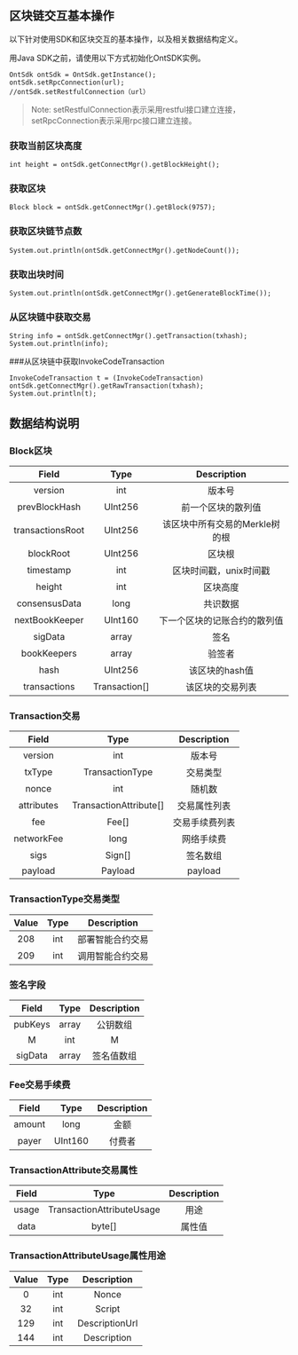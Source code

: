 ## 区块链交互基本操作

以下针对使用SDK和区块交互的基本操作，以及相关数据结构定义。

用Java SDK之前，请使用以下方式初始化OntSDK实例。
```
OntSdk ontSdk = OntSdk.getInstance();
ontSdk.setRpcConnection(url);
//ontSdk.setRestfulConnection（url）
```
> Note: setRestfulConnection表示采用restful接口建立连接，setRpcConnection表示采用rpc接口建立连接。


### 获取当前区块高度
```
int height = ontSdk.getConnectMgr().getBlockHeight();
```

### 获取区块

```
Block block = ontSdk.getConnectMgr().getBlock(9757);
```



### 获取区块链节点数

```
System.out.println(ontSdk.getConnectMgr().getNodeCount());
```

### 获取出块时间

```
System.out.println(ontSdk.getConnectMgr().getGenerateBlockTime());
```

### 从区块链中获取交易

```
String info = ontSdk.getConnectMgr().getTransaction(txhash);
System.out.println(info);
```
###从区块链中获取InvokeCodeTransaction
```
InvokeCodeTransaction t = (InvokeCodeTransaction) ontSdk.getConnectMgr().getRawTransaction(txhash);
System.out.println(t);
```
## 数据结构说明

### Block区块

| Field     |     Type |   Description   | 
| :--------------: | :--------:| :------: |
|    version|   int|  版本号  |
|    prevBlockHash|   UInt256|  前一个区块的散列值|
|    transactionsRoot|   UInt256|  该区块中所有交易的Merkle树的根|
|    blockRoot|   UInt256| 区块根|
|    timestamp|   int| 区块时间戳，unix时间戳  |
|    height|   int|  区块高度  |
|    consensusData|   long |  共识数据 |
|    nextBookKeeper|   UInt160 |  下一个区块的记账合约的散列值 |
|    sigData|   array|  签名 |
|    bookKeepers|   array|  验签者 |
|    hash|   UInt256 |  该区块的hash值 |
|    transactions|   Transaction[] |  该区块的交易列表 |


### Transaction交易

| Field     |     Type |   Description   | 
| :--------------: | :--------:| :------: |
|    version|   int|  版本号  |
|    txType|   TransactionType|  交易类型|
|    nonce|   int |  随机数|
|    attributes|   TransactionAttribute[]|  交易属性列表 |
|    fee|   Fee[] |  交易手续费列表 |
|    networkFee|   long| 网络手续费  |
|    sigs|   Sign[]|   签名数组  |
|    payload| Payload |  payload  |




### TransactionType交易类型

| Value     |     Type |   Description   | 
| :--------------: | :--------:| :------: |
|    208|   int |  部署智能合约交易|
|    209|   int | 调用智能合约交易 |


### 签名字段

| Field     |     Type |   Description   | 
| :--------------: | :--------:| :------: |
|    pubKeys|   array |  公钥数组|
|    M|   int | M |
|    sigData|   array | 签名值数组 |


### Fee交易手续费

| Field     |     Type |   Description   | 
| :--------------: | :--------:| :------: |
|    amount|   long|  金额|
|    payer|   UInt160 | 付费者 |

### TransactionAttribute交易属性

| Field    |     Type |   Description   | 
| :--------------: | :--------:| :------: |
|    usage |   TransactionAttributeUsage |  用途|
|    data|   byte[] | 属性值 |


### TransactionAttributeUsage属性用途

| Value     |     Type |   Description   | 
| :--------------: | :--------:| :------: |
|    0|   int|  Nonce|
|    32|   int | Script |
|    129|   int | DescriptionUrl |
|    144|   int | Description |
